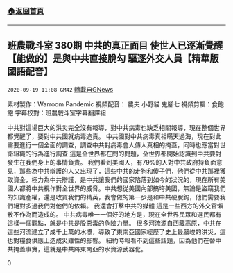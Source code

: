 ###  [:house:返回首頁](https://github.com/ourhimalayas/txt)
---

## 班農戰斗室 380期 中共的真正面目 使世人已逐漸覺醒 【能做的】是與中共直接脫勾 驅逐外交人員【精華版國語配音】
`2020-09-19 11:08 GM42` [轉載自GNews](https://gnews.org/zh-hant/368927/)

素材製作：Warroom Pandemic
視頻配音：
農夫
小野貓
鬼腳七
視頻剪輯：食飽飽
字幕校對：班農戰斗室字幕翻譯組



中共對這場巨大的洪災完全沒有報導，對中共病毒也缺乏相關報導，現在整個世界都覺醒了，要對中共國就病毒追責。
中共國對中共病毒真相瞞天過海，現在對此需要進行一個全面的調查，調查中共對病毒會人傳人真相的掩蓋，同時也應當對世衛組織的行為進行調查
這是全世界都在問的問題，全世界都開始認識到中共要對發生在我們身上的事情負責。
我們看到美國人，有79%的人對中共政府持負面意見，那些為中共辯護的人又出現了，這些中共的走狗和傻子們，他們從中共那裡獲取資金，極力為中共辯護，是中共讓我們的國家陷落到如今的狀況的，現在所有美國人都將中共視作對全世界的威脅。中共想從美國內部搞垮美國，無論是盜竊我們的知識產權，還是收買我們的精英，我會做的第一步是和中共硬脫鉤，他們需要我們絕對多過我們對他們的依賴。
我還會打擊中共的媒體
這是一些西方的外交官懶散不作為而造成的。
中共病毒唯一一個好的地方是，現在全世界民眾和選民都有這樣一個觀點，就是中共是股惡毒的危險力量。
很多河流源自西藏高原，中共在這些河流建立了成千上萬的水壩，導致了東南亞國家經歷了史上最嚴峻的洪災，這也對糧食供應上造成災難性的影響。
紐約時報看不到這些話題，因為他們在替中共掩蓋事實，這就是中共將東南亞的水資源武器化。

0
